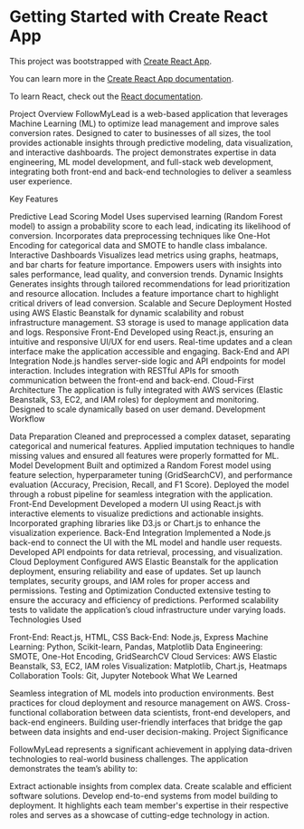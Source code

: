 # Getting Started with Create React App

This project was bootstrapped with [Create React App](https://github.com/facebook/create-react-app).


You can learn more in the [Create React App documentation](https://facebook.github.io/create-react-app/docs/getting-started).

To learn React, check out the [React documentation](https://reactjs.org/).

Project Overview
FollowMyLead is a web-based application that leverages Machine Learning (ML) to optimize lead management and improve sales conversion rates. Designed to cater to businesses of all sizes, the tool provides actionable insights through predictive modeling, data visualization, and interactive dashboards. The project demonstrates expertise in data engineering, ML model development, and full-stack web development, integrating both front-end and back-end technologies to deliver a seamless user experience.

Key Features

Predictive Lead Scoring Model
Uses supervised learning (Random Forest model) to assign a probability score to each lead, indicating its likelihood of conversion.
Incorporates data preprocessing techniques like One-Hot Encoding for categorical data and SMOTE to handle class imbalance.
Interactive Dashboards
Visualizes lead metrics using graphs, heatmaps, and bar charts for feature importance.
Empowers users with insights into sales performance, lead quality, and conversion trends.
Dynamic Insights
Generates insights through tailored recommendations for lead prioritization and resource allocation.
Includes a feature importance chart to highlight critical drivers of lead conversion.
Scalable and Secure Deployment
Hosted using AWS Elastic Beanstalk for dynamic scalability and robust infrastructure management.
S3 storage is used to manage application data and logs.
Responsive Front-End
Developed using React.js, ensuring an intuitive and responsive UI/UX for end users.
Real-time updates and a clean interface make the application accessible and engaging.
Back-End and API Integration
Node.js handles server-side logic and API endpoints for model interaction.
Includes integration with RESTful APIs for smooth communication between the front-end and back-end.
Cloud-First Architecture
The application is fully integrated with AWS services (Elastic Beanstalk, S3, EC2, and IAM roles) for deployment and monitoring.
Designed to scale dynamically based on user demand.
Development Workflow

Data Preparation
Cleaned and preprocessed a complex dataset, separating categorical and numerical features.
Applied imputation techniques to handle missing values and ensured all features were properly formatted for ML.
Model Development
Built and optimized a Random Forest model using feature selection, hyperparameter tuning (GridSearchCV), and performance evaluation (Accuracy, Precision, Recall, and F1 Score).
Deployed the model through a robust pipeline for seamless integration with the application.
Front-End Development
Developed a modern UI using React.js with interactive elements to visualize predictions and actionable insights.
Incorporated graphing libraries like D3.js or Chart.js to enhance the visualization experience.
Back-End Integration
Implemented a Node.js back-end to connect the UI with the ML model and handle user requests.
Developed API endpoints for data retrieval, processing, and visualization.
Cloud Deployment
Configured AWS Elastic Beanstalk for the application deployment, ensuring reliability and ease of updates.
Set up launch templates, security groups, and IAM roles for proper access and permissions.
Testing and Optimization
Conducted extensive testing to ensure the accuracy and efficiency of predictions.
Performed scalability tests to validate the application’s cloud infrastructure under varying loads.
Technologies Used

Front-End: React.js, HTML, CSS
Back-End: Node.js, Express
Machine Learning: Python, Scikit-learn, Pandas, Matplotlib
Data Engineering: SMOTE, One-Hot Encoding, GridSearchCV
Cloud Services: AWS Elastic Beanstalk, S3, EC2, IAM roles
Visualization: Matplotlib, Chart.js, Heatmaps
Collaboration Tools: Git, Jupyter Notebook
What We Learned

Seamless integration of ML models into production environments.
Best practices for cloud deployment and resource management on AWS.
Cross-functional collaboration between data scientists, front-end developers, and back-end engineers.
Building user-friendly interfaces that bridge the gap between data insights and end-user decision-making.
Project Significance

FollowMyLead represents a significant achievement in applying data-driven technologies to real-world business challenges. The application demonstrates the team’s ability to:

Extract actionable insights from complex data.
Create scalable and efficient software solutions.
Develop end-to-end systems from model building to deployment.
It highlights each team member's expertise in their respective roles and serves as a showcase of cutting-edge technology in action.
